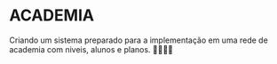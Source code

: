 # ACADEMIA 

Criando um sistema preparado para a implementação em uma rede de academia com niveis, alunos e planos. 💪🏻🏋🏻
